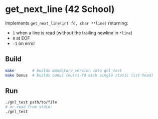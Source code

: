 
# get_next_line (42 School)

Implements `get_next_line(int fd, char **line)` returning:
- `1` when a line is read (without the trailing newline in `*line`)
- `0` at EOF
- `-1` on error

## Build
```sh
make        # builds mandatory version into gnl_test
make bonus  # builds bonus (multi-fd with single static list head)
```

## Run
```sh
./gnl_test path/to/file
# or read from stdin:
./gnl_test
```
